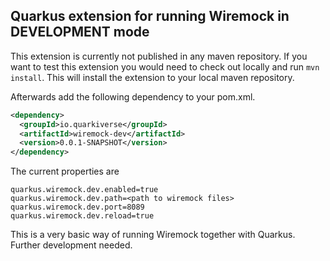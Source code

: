 ## Quarkus extension for running Wiremock in DEVELOPMENT mode

This extension is currently not published in any maven repository.
If you want to test this extension you would need to check out locally and run ``mvn install``. This will install the extension to your local maven repository.

Afterwards add the following dependency to your pom.xml.  
```xml
<dependency>
  <groupId>io.quarkiverse</groupId>
  <artifactId>wiremock-dev</artifactId>
  <version>0.0.1-SNAPSHOT</version>
</dependency>
```

The current properties are
```properties
quarkus.wiremock.dev.enabled=true
quarkus.wiremock.dev.path=<path to wiremock files>
quarkus.wiremock.dev.port=8089
quarkus.wiremock.dev.reload=true
```

This is a very basic way of running Wiremock together with Quarkus. 
Further development needed.